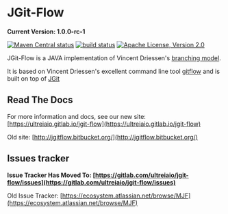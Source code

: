 # JGit-Flow

**Current Version: 1.0.0-rc-1**

[![Maven Central status](https://img.shields.io/maven-central/v/io.ultreia.jgitflow/jgitflow-parent.svg)](https://search.maven.org/#search%7Cga%7C1%7Cg%3A%22io.ultreia.jgitflow%22%20AND%20a%3A%22jgitflow-parent%22)
[![build status](https://gitlab.com/ultreiaio/jgit-flow/badges/develop/build.svg)](https://gitlab.com/ultreiaio/jgit-flow/commits/develop)
[![Apache License, Version 2.0](https://img.shields.io/badge/license-apache2-orange.svg)](http://www.apache.org/licenses/LICENSE-2.0.txt)

JGit-Flow is a JAVA implementation of Vincent Driessen's [branching model](http://nvie.com/git-model "original blog post").

It is based on Vincent Driessen's excellent command line tool [gitflow](https://github.com/nvie/gitflow) and is built on top of [JGit](http://eclipse.org/jgit/)

## Read The Docs
For more information and docs, see our new site: [https://ultreiaio.gitlab.io/jgit-flow](https://ultreiaio.gitlab.io/jgit-flow) 

Old site: [http://jgitflow.bitbucket.org/](http://jgitflow.bitbucket.org/)

## Issues tracker


**Issue Tracker Has Moved To: [https://gitlab.com/ultreiaio/jgit-flow/issues](https://gitlab.com/ultreiaio/jgit-flow/issues)**

Old Issue Tracker: [https://ecosystem.atlassian.net/browse/MJF](https://ecosystem.atlassian.net/browse/MJF)

